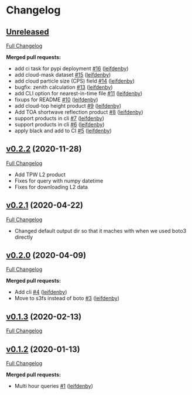 # Changelog

## [Unreleased](https://github.com/leifdenby/satdata/tree/HEAD)

[Full Changelog](https://github.com/leifdenby/satdata/compare/v0.2.2...HEAD)

**Merged pull requests:**

- add ci task for pypi deployment [\#16](https://github.com/leifdenby/satdata/pull/16) ([leifdenby](https://github.com/leifdenby))
- add cloud-mask dataset [\#15](https://github.com/leifdenby/satdata/pull/15) ([leifdenby](https://github.com/leifdenby))
- add cloud particle size \(CPS\) field [\#14](https://github.com/leifdenby/satdata/pull/14) ([leifdenby](https://github.com/leifdenby))
- bugfix: zenith calculation [\#13](https://github.com/leifdenby/satdata/pull/13) ([leifdenby](https://github.com/leifdenby))
- add CLI option for nearest-in-time file [\#11](https://github.com/leifdenby/satdata/pull/11) ([leifdenby](https://github.com/leifdenby))
- fixups for README [\#10](https://github.com/leifdenby/satdata/pull/10) ([leifdenby](https://github.com/leifdenby))
- add cloud-top height product [\#9](https://github.com/leifdenby/satdata/pull/9) ([leifdenby](https://github.com/leifdenby))
- Add TOA shortwave reflection product [\#8](https://github.com/leifdenby/satdata/pull/8) ([leifdenby](https://github.com/leifdenby))
- support products in cli [\#7](https://github.com/leifdenby/satdata/pull/7) ([leifdenby](https://github.com/leifdenby))
- support products in cli [\#6](https://github.com/leifdenby/satdata/pull/6) ([leifdenby](https://github.com/leifdenby))
- apply black and add to CI [\#5](https://github.com/leifdenby/satdata/pull/5) ([leifdenby](https://github.com/leifdenby))

## [v0.2.2](https://github.com/leifdenby/satdata/tree/v0.2.2) (2020-11-28)

[Full Changelog](https://github.com/leifdenby/satdata/compare/v0.2.1...v0.2.2)

- Add TPW L2 product
- Fixes for query with numpy datetime
- Fixes for downloading L2 data

## [v0.2.1](https://github.com/leifdenby/satdata/tree/v0.2.1) (2020-04-22)

[Full Changelog](https://github.com/leifdenby/satdata/compare/v0.2.0...v0.2.1)

- Changed default output dir so that it maches with when we used boto3 directly

## [v0.2.0](https://github.com/leifdenby/satdata/tree/v0.2.0) (2020-04-09)

[Full Changelog](https://github.com/leifdenby/satdata/compare/v0.1.3...v0.2.0)

**Merged pull requests:**

- Add cli [\#4](https://github.com/leifdenby/satdata/pull/4) ([leifdenby](https://github.com/leifdenby))
- Move to s3fs instead of boto [\#3](https://github.com/leifdenby/satdata/pull/3) ([leifdenby](https://github.com/leifdenby))

## [v0.1.3](https://github.com/leifdenby/satdata/tree/v0.1.3) (2020-02-13)

[Full Changelog](https://github.com/leifdenby/satdata/compare/v0.1.2...v0.1.3)

## [v0.1.2](https://github.com/leifdenby/satdata/tree/v0.1.2) (2020-01-13)

[Full Changelog](https://github.com/leifdenby/satdata/compare/39481b5ea9fae41eb669a23b96ddaf60c0e51688...v0.1.2)

**Merged pull requests:**

- Multi hour queries [\#1](https://github.com/leifdenby/satdata/pull/1) ([leifdenby](https://github.com/leifdenby))
